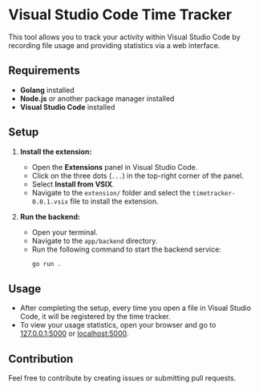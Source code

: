 # Visual Studio Code Time Tracker

This tool allows you to track your activity within Visual Studio Code by recording file usage and providing statistics via a web interface.

## Requirements

- **Golang** installed
- **Node.js** or another package manager installed
- **Visual Studio Code** installed

## Setup

1. **Install the extension:**
    - Open the **Extensions** panel in Visual Studio Code.
    - Click on the three dots (`...`) in the top-right corner of the panel.
    - Select **Install from VSIX**.
    - Navigate to the `extension/` folder and select the `timetracker-0.0.1.vsix` file to install the extension.

2. **Run the backend:**
    - Open your terminal.
    - Navigate to the `app/backend` directory.
    - Run the following command to start the backend service:
      ```bash
      go run .
      ```

## Usage

- After completing the setup, every time you open a file in Visual Studio Code, it will be registered by the time tracker.
- To view your usage statistics, open your browser and go to [127.0.0.1:5000](http://127.0.0.1:5000) or [localhost:5000](http://localhost:5000).

## Contribution

Feel free to contribute by creating issues or submitting pull requests.
